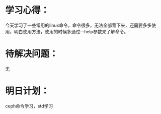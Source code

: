 # 学习心得：

今天学习了一些常用的linux命令，命令很多，无法全部背下来，还需要多多使用，明白使用方法，使用的时候多通过--help参数来了解命令。

# 待解决问题：

无

# 明日计划：

ceph命令学习，std学习

